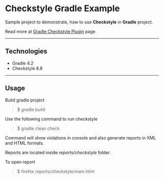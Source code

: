 Checkstyle Gradle Example
===================

Sample project to demonstrate, how to use **Checkstyle** in **Gradle** project.

Read more at [Gradle Checkstyle Plugin](https://docs.gradle.org/current/userguide/checkstyle_plugin.html) page

----------
Technologies
-------------

- Gradle 4.2
- Checkstyle 8.8

----------
Usage
------------

Build gradle project
> $ gradle build

Use the following command to run checkstyle
> $ gradle clean check

Command will show violations in console and also
generate reports in XML and HTML formats. 

Reports are located inside _reports/checkstyle_ folder.

To open report 
> $ firefox reports/checkstyle/main.html


